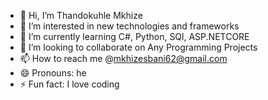 - 👋 Hi, I’m Thandokuhle Mkhize
- 👀 I’m interested in new technologies and frameworks
- 🌱 I’m currently learning C#, Python, SQl, ASP.NETCORE
- 💞️ I’m looking to collaborate on Any Programming Projects
- 📫 How to reach me @mkhizesbani62@gmail.com
- 😄 Pronouns: he
- ⚡ Fun fact: I love coding

<!---
Thandombu/Thandombu is a ✨ special ✨ repository because its `README.md` (this file) appears on your GitHub profile.
You can click the Preview link to take a look at your changes.
--->
